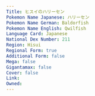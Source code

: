 ```yaml
---
﻿Title: ヒスイのハリーセン
Pokemon Name Japanese: ハリーセン
Pokemon Name German: Baldorfish
Pokemon Name English: Qwilfish
Language Card: Japanese
National Dex Number: 211
Region: Hisui
Regional Form: true
Additional Form: false
Mega: false
Gigantamax: false
Cover: false
Link: 
Owned: 
---
```

